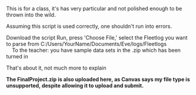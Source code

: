 This is for a class, it's has very particular and not polished enough to be thrown into the wild.

Assuming this script is used correctly, one shouldn't run into errors.


Download the script
Run, press 'Choose File,' select the Fleetlog you want to parse from C:/Users/YourName/Documents/Eve/logs/Fleetlogs <br>
&nbsp;&nbsp;&nbsp;&nbsp;To the teacher: you have sample data sets in the .zip which has been turned in

That's about it, not much more to explain


<b>The FinalProject.zip is also uploaded here, as Canvas says my file type is unsupported, despite allowing it to upload and submit.</b>

